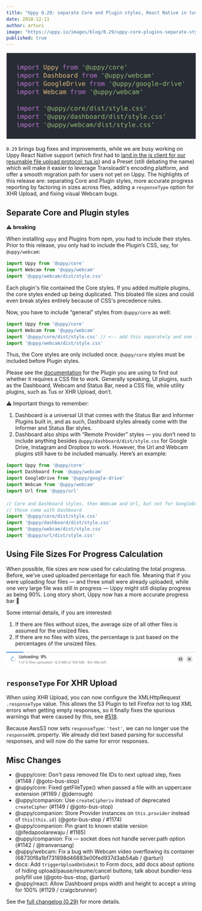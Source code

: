 ```yaml
---
title: "Uppy 0.29: separate Core and Plugin styles, React Native in tus-js-client"
date: 2018-12-11
author: arturi
image: "https://uppy.io/images/blog/0.29/uppy-core-plugins-separate-styles.jpg"
published: true
---
```


<img src="/images/blog/0.29/uppy-core-plugins-separate-styles.jpg">

`0.29` brings bug fixes and improvements, while we are busy working on Uppy React Native support (which first had to [land in the js client for our resumable file upload protocol: tus.io](https://github.com/tus/tus-js-client#react-native-support)) and a Preset (still debating the name) which will make it easier to leverage Transloadit's encoding platform, and offer a smooth migration path for users not yet on Uppy. The highlights of this release are: separating Core and Plugin styles, more accurate progress reporting by factoring in sizes across files, adding a `responseType` option for XHR Upload, and fixing visual Webcam bugs.

<!--more-->

## Separate Core and Plugin styles

**⚠️ breaking**

When installing `uppy` and Plugins from npm, you had to include their styles. Prior to this release, you only had to include the Plugin’s CSS, say, for `@uppy/webcam`:

```js
import Uppy from '@uppy/core'
import Webcam from '@uppy/webcam'
import '@uppy/webcam/dist/style.css'
```

Each plugin's file contained the Core styles. If you added multiple plugins, the core styles ended up being duplicated. This bloated file sizes and could even break styles entirely because of CSS's precedence rules.

Now, you have to include “general” styles from `@uppy/core` as well:

```js
import Uppy from '@uppy/core'
import Webcam from '@uppy/webcam'
import '@uppy/core/dist/style.css' // <-- add this separately and one time only
import '@uppy/webcam/dist/style.css'
```

Thus, the Core styles are only included once. `@uppy/core` styles must be included before Plugin styles.

Please see the [documentation](https://uppy.io/docs/plugins/) for the Plugin you are using to find out whether it requires a CSS file to work. Generally speaking, UI plugins, such as the Dashboard, Webcam and Status Bar, need a CSS file, while utility plugins, such as Tus or XHR Upload, don’t.

⚠️ Important things to remember:

1.  Dashboard is a universal UI that comes with the Status Bar and Informer Plugins built in, and as such, Dashboard styles already come with the Informer and Status Bar styles.
2.  Dashboard also ships with “Remote Provider” styles — you don’t need to include anything besides `@uppy/dashboard/dist/style.css` for Google Drive, Instagram and Dropbox to work. However, the Url and Webcam plugins still have to be included manually. Here’s an example:

```js
import Uppy from '@uppy/core'
import Dashboard from '@uppy/webcam'
import GoogleDrive from '@uppy/google-drive'
import Webcam from '@uppy/webcam'
import Url from '@uppy/url'

// Core and Dashboard styles, then Webcam and Url, but not for GoogleDrive —
// those come with Dashboard
import '@uppy/core/dist/style.css'
import '@uppy/dashboard/dist/style.css'
import '@uppy/webcam/dist/style.css'
import '@uppy/url/dist/style.css'
```

## Using File Sizes For Progress Calculation

When possible, file sizes are now used for calculating the total progress. Before, we’ve used uploaded percentage for each file. Meaning that if you were uploading four files — and three small were already uploaded, while one very large file was still in progress — Uppy might still display progress as being 90%. Long story short, Uppy now has a more accurate progress bar 🚀

Some internal details, if you are interested:

1.  If there are files without sizes, the average size of all other files is assumed for the unsized files.
2.  If there are no files with sizes, the percentage is just based on the percentages of the unsized files.

<img src="/images/blog/0.29/progress-size-calculation.jpg">

## `responseType` For XHR Upload

When using XHR Upload, you can now configure the XMLHttpRequest `.responseType` value. This allows the S3 Plugin to tell Firefox not to log XML errors when getting empty responses, so it finally fixes the spurious warnings that were caused by this, see [#518](https://github.com/transloadit/uppy/issues/518).

Because AwsS3 now sets `responseType`: `'text'`, we can no longer use the `responseXML` property. We already did text based parsing for successful responses, and will now do the same for error responses.

## Misc Changes

*   @uppy/core: Don't pass removed file IDs to next upload step, fixes (#1148 / @goto-bus-stop)
*   @uppy/core: Fixed getFileType() when passed a file with an uppercase extension (#1169 / @jderrough)
*   @uppy/companion: Use `createCipheriv` instead of deprecated `createCipher` (#1149 / @goto-bus-stop)
*   @uppy/companion: Store Provider instances on `this.provider` instead of `this[this.id]` (@goto-bus-stop / #1174)
*   @uppy/companion: Pin grant to known stable version (@ifedapoolarewaju / #1165)
*   @uppy/companion: Fix — socket does not handle server.path option (#1142 / @tranvansang)
*   @uppy/webcam: Fix a bug with Webcam video overflowing its container (68730f8a1bf731898d46883e00fed937d3ab54ab / @arturi)
*   docs: Add `triggerUploadOnSubmit` to Form docs, add docs about options of hiding upload/pause/resume/cancel buttons; talk about bundler-less polyfill use (@goto-bus-stop, @arturi)
*   @uppy/react: Allow Dashboard props width and height to accept a string for 100% (#1129 / craigcbrunner)

See the [full changelog (0.29)](https://github.com/transloadit/uppy/blob/master/CHANGELOG.md#0290) for more details.
